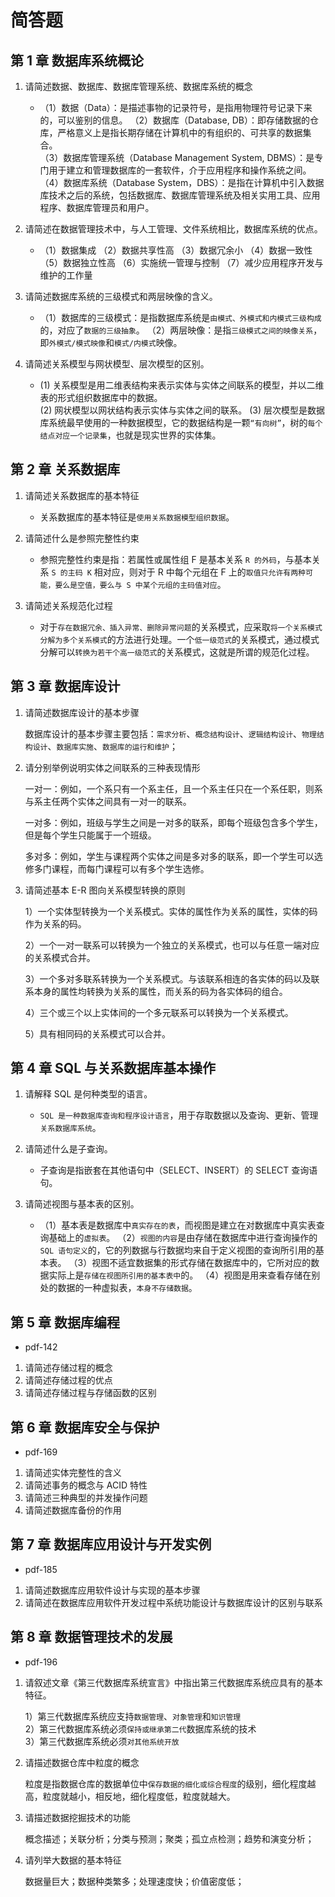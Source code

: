 # 简答题

## 第 1 章 数据库系统概论

1. 请简述数据、数据库、数据库管理系统、数据库系统的概念

   - （1）数据（Data）：是描述事物的记录符号，是指用物理符号记录下来的，可以鉴别的信息。
     （2）数据库（Database, DB）：即存储数据的仓库，严格意义上是指长期存储在计算机中的有组织的、可共享的数据集合。  
     （3）数据库管理系统（Database Management System, DBMS）：是专门用于建立和管理数据库的一套软件，介于应用程序和操作系统之间。  
     （4）数据库系统（Database System，DBS）：是指在计算机中引入数据库技术之后的系统，包括数据库、数据库管理系统及相关实用工具、应用程序、数据库管理员和用户。

2. 请简述在数据管理技术中，与人工管理、文件系统相比，数据库系统的优点。

   - （1）数据集成
     （2）数据共享性高
     （3）数据冗余小
     （4）数据一致性
     （5）数据独立性高
     （6）实施统一管理与控制
     （7）减少应用程序开发与维护的工作量

3. 请简述数据库系统的三级模式和两层映像的含义。

   - （1）数据库的三级模式：是指数据库系统是`由模式、外模式和内模式三级构成`的，对应了`数据的三级抽象`。
     （2）两层映像：是指`三级模式之间的映像关系`，即`外模式/模式映像`和`模式/内模式`映像。

4. 请简述关系模型与网状模型、层次模型的区别。

   - (1) 关系模型是用二维表结构来表示实体与实体之间联系的模型，并以二维表的形式组织数据库中的数据。  
     (2) 网状模型以网状结构表示实体与实体之间的联系。
     (3) 层次模型是数据库系统最早使用的一种数据模型，它的数据结构是一颗`“有向树”`，树的`每个结点对应一个记录集`，也就是现实世界的实体集。

## 第 2 章 关系数据库

1. 请简述关系数据库的基本特征

   - 关系数据库的基本特征是`使用关系数据模型组织数据`。

2. 请简述什么是参照完整性约束

   - 参照完整性约束是指：若属性或属性组 F 是基本关系 `R 的外码`，与基本关系 `S 的主码 K` 相对应，则对于 R 中每个元组在 F 上的`取值只允许有两种可能，要么是空值，要么与 S 中某个元组的主码值对应`。

3. 请简述关系规范化过程

   - 对于`存在数据冗余、插入异常、删除异常问题`的关系模式，应采取`将一个关系模式分解为多个关系模式`的方法进行处理。一个`低一级范式`的关系模式，通过模式分解可以`转换为若干个高一级范式`的关系模式，这就是所谓的规范化过程。

## 第 3 章 数据库设计

1. 请简述数据库设计的基本步骤

   数据库设计的基本步骤主要包括：`需求分析`、`概念结构设计`、`逻辑结构设计`、`物理结构设计`、`数据库实施`、`数据库的运行和维护`；

2. 请分别举例说明实体之间联系的三种表现情形

   一对一：例如，一个系只有一个系主任，且一个系主任只在一个系任职，则系与系主任两个实体之间具有一对一的联系。

   一对多：例如，班级与学生之间是一对多的联系，即每个班级包含多个学生，但是每个学生只能属于一个班级。

   多对多：例如，学生与课程两个实体之间是多对多的联系，即一个学生可以选修多门课程，而每门课程可以有多个学生选修。

3. 请简述基本 E-R 图向关系模型转换的原则

   1）一个实体型转换为一个关系模式。实体的属性作为关系的属性，实体的码作为关系的码。

   2）一个一对一联系可以转换为一个独立的关系模式，也可以与任意一端对应的关系模式合并。

   3）一个多对多联系转换为一个关系模式。与该联系相连的各实体的码以及联系本身的属性均转换为关系的属性，而关系的码为各实体码的组合。

   4）三个或三个以上实体间的一个多元联系可以转换为一个关系模式。

   5）具有相同码的关系模式可以合并。

## 第 4 章 SQL 与关系数据库基本操作

1. 请解释 SQL 是何种类型的语言。

   - `SQL 是一种数据库查询和程序设计语言`，用于存取数据以及查询、更新、管理`关系数据库系统`。

2. 请简述什么是子查询。

   - 子查询是指嵌套在其他语句中（SELECT、INSERT）的 SELECT 查询语句。

3. 请简述视图与基本表的区别。

   - （1）基本表是数据库中`真实存在的表`，而视图是建立在对数据库中真实表查询基础上的`虚拟表`。
     （2）`视图的内容`是由存储在数据库中进行查询操作的 `SQL 语句定义`的，它的列数据与行数据均来自于定义视图的查询所引用的基本表。
     （3）视图不适宜数据集的形式存储在数据库中的，它所对应的数据实际上是`存储在视图所引用的基本表中`的。
     （4）视图是用来查看存储在别处的数据的一种虚拟表，`本身不存储数据`。

## 第 5 章 数据库编程

- pdf-142

1. 请简述存储过程的概念
2. 请简述存储过程的优点
3. 请简述存储过程与存储函数的区别

## 第 6 章 数据库安全与保护

- pdf-169

1. 请简述实体完整性的含义
2. 请简述事务的概念与 ACID 特性
3. 请简述三种典型的并发操作问题
4. 请简述数据库备份的作用

## 第 7 章 数据库应用设计与开发实例

- pdf-185

1. 请简述数据库应用软件设计与实现的基本步骤
2. 请简述在数据库应用软件开发过程中系统功能设计与数据库设计的区别与联系

## 第 8 章 数据管理技术的发展

- pdf-196

1. 请叙述文章《第三代数据库系统宣言》中指出第三代数据库系统应具有的基本特征。

   1）第三代数据库系统应支持`数据管理`、`对象管理`和`知识管理`  
   2）第三代数据库系统必须`保持或继承第二代`数据库系统的技术  
   3）第三代数据库系统必须`对其他系统开放`

2. 请描述数据仓库中粒度的概念

   粒度是指数据仓库的数据单位中`保存数据的细化或综合程度`的级别，细化程度越高，粒度就越小，相反地，细化程度低，粒度就越大。

3. 请描述数据挖掘技术的功能

   概念描述；关联分析；分类与预测；聚类；孤立点检测；趋势和演变分析；

4. 请列举大数据的基本特征

   数据量巨大；数据种类繁多；处理速度快；价值密度低；
